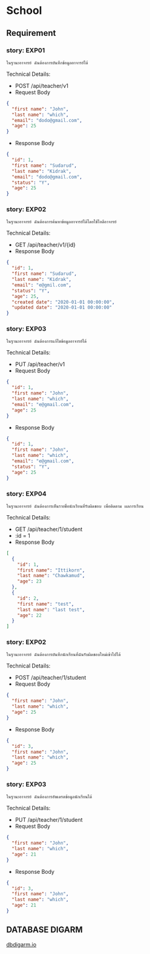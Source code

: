 # School

## Requirement

### story: EXP01

```text
ในฐานะอาจารย์ ฉันต้องการบันทึกข้อมูลอาจารย์ได้
```

Technical Details:

- POST /api/teacher/v1
- Request Body

```json
{
  "first name": "John",
  "last name": "which",
  "email": "dodo@gmail.com",
  "age": 25
}
```

- Response Body

```json
{
  "id": 1,
  "first name": "Sudarud",
  "last name": "Kidrak",
  "email": "dodo@gmail.com",
  "status": "Y",
  "age": 25
}
```

### story: EXP02

```text
ในฐานะอาจารย์ ฉันต้องการค้นหาข้อมูลอาจารย์ได้โดยใช้ไอดีอาจารย์
```

Technical Details:

- GET /api/teacher/v1/{id}
- Response Body

```json
{
  "id": 1,
  "first name": "Sudarud",
  "last name": "Kidrak",
  "email": "e@gmil.com",
  "status": "Y",
  "age": 25,
  "created date": "2020-01-01 00:00:00",
  "updated date": "2020-01-01 00:00:00"
}
```

### story: EXP03

```text
ในฐานะอาจารย์ ฉันต้องการแก้ไขข้อมูลอาจารย์ได้
```

Technical Details:

- PUT /api/teacher/v1
- Request Body

```json
{
  "id": 1,
  "first name": "John",
  "last name": "which",
  "email": "e@gmail.com",
  "age": 25
}
```

- Response Body

```json
{
  "id": 1,
  "first name": "John",
  "last name": "which",
  "email": "e@gmail.com",
  "status": "Y",
  "age": 25
}
```

### story: EXP04

```text
ในฐานะอาจารย์ ฉันต้องการเห็นรายชื่อนักเรียนที่รับผิดชอบ เพื่อติดตาม ผลการเรียน
```

Technical Details:

- GET /api/teacher/1/student
- :id = 1
- Response Body

```json
[
  {
    "id": 1,
    "first name": "Ittikorn",
    "last name": "Chawkamud",
    "age": 23
  },
  {
    "id": 2,
    "first name": "test",
    "last name": "last test",
    "age": 22
  }
]
```

### story: EXP02

```text
ในฐานะอาจารย์ ฉันต้องการบันทึกนักเรียนที่ฉันรับผิดชอบใหม่เข้าไปได้
```

Technical Details:

- POST /api/teacher/1/student
- Request Body

```json
{
  "first name": "John",
  "last name": "which",
  "age": 25
}
```

- Response Body

```json
{
  "id": 3,
  "first name": "John",
  "last name": "which",
  "age": 25
}
```

### story: EXP03

```text
ในฐานะอาจารย์ ฉันต้องการอัพเดรตข้อมูลนักเรียนได้
```

Technical Details:

- PUT /api/teacher/1/student
- Request Body

```json
{
  "first name": "John",
  "last name": "which",
  "age": 21
}
```

- Response Body

```json
{
  "id": 3,
  "first name": "John",
  "last name": "which",
  "age": 21
}
```

## DATABASE DIGARM

[dbdigarm.io](https://dbdiagram.io/d/63bbdf596afaa541e5d132bb)